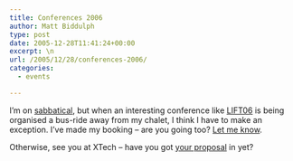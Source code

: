 ```yaml
---
title: Conferences 2006
author: Matt Biddulph
type: post
date: 2005-12-28T11:41:24+00:00
excerpt: \n
url: /2005/12/28/conferences-2006/
categories:
  - events

---
```

I&#8217;m on [sabbatical][1], but when an interesting conference like [LIFT06][2] is being organised a bus-ride away from my chalet, I think I have to make an exception. I&#8217;ve made my booking &#8211; are you going too? [Let me know][3].

<!--more-->

  
Otherwise, see you at XTech &#8211; have you got [your proposal][4] in yet?

 [1]: https://www.hackdiary.com/archives/000075.html
 [2]: https://www.lift06.org/
 [3]: mailto:mb@hackdiary.com
 [4]: https://www.xtech-conference.org/2006/call.asp